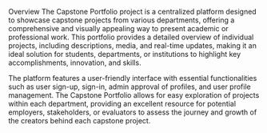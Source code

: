Overview
The Capstone Portfolio project is a centralized platform designed to showcase capstone projects from various departments, offering a comprehensive and visually appealing way to present academic or professional work. This portfolio provides a detailed overview of individual projects, including descriptions, media, and real-time updates, making it an ideal solution for students, departments, or institutions to highlight key accomplishments, innovation, and skills.

The platform features a user-friendly interface with essential functionalities such as user sign-up, sign-in, admin approval of profiles, and user profile management. The Capstone Portfolio allows for easy exploration of projects within each department, providing an excellent resource for potential employers, stakeholders, or evaluators to assess the journey and growth of the creators behind each capstone project.
